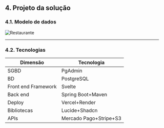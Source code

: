 ## 4. Projeto da solução

### 4.1. Modelo de dados

![Restaurante](https://github.com/ICEI-PUC-Minas-PPLES-TI/plf-es-2024-1-ti2-1372100-grupo-4-restaurante/assets/103607467/1c807643-3e27-4b0e-b75d-614bd4b5bf23)

---

### 4.2. Tecnologias

| **Dimensão**   | **Tecnologia**  |
| ---            | ---             |
| SGBD           | PgAdmin           |
| BD           | PostgreSQL           |
|Front end Framework | Svelte |
| Back end       | Spring Boot+Maven |
| Deploy         | Vercel+Render    |
|Bibliotecas|Lucide+Shadcn|
|APIs|Mercado Pago+Stripe+S3|

